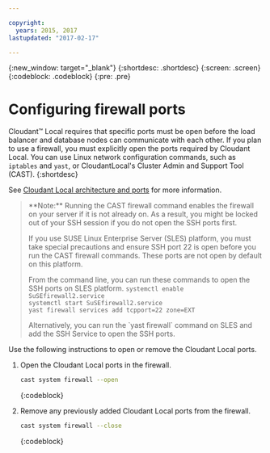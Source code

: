 ```yaml
---

copyright:
  years: 2015, 2017
lastupdated: "2017-02-17"

---
```


{:new_window: target="_blank"}
{:shortdesc: .shortdesc}
{:screen: .screen}
{:codeblock: .codeblock}
{:pre: .pre}

# Configuring firewall ports

Cloudant&trade; Local requires that specific ports must be open before the 
load balancer and  database nodes can communicate with each other.
If you plan to use a firewall, you must  explicitly open the 
ports required by Cloudant Local.
You can use Linux network configuration commands, 
such as `iptables` and `yast`, 
or CloudantLocal's Cluster Admin and Support Tool (CAST).
{:shortdesc}

See [Cloudant Local architecture and ports](clinstall_architecture_ports.html) for more information.

<!-- reset markdown parser -->

<blockquote>
**Note:** Running the CAST firewall command enables the firewall on your server if it is not already on. As a result, you might be locked out of your SSH session if you do not open the SSH ports first.
<p>If you use SUSE Linux Enterprise Server (SLES) platform, you must take special precautions and ensure SSH port 22 is open before you run the CAST firewall commands. These ports are not open by default on this platform.</p>
<p>From the command line, you can run these commands to open the SSH ports on SLES platform.
<code>systemctl enable SuSEfirewall2.service
systemctl start SuSEfirewall2.service
yast firewall services add tcpport=22 zone=EXT</code></p>
<p>Alternatively, you can run the `yast firewall` command on SLES and add the SSH Service to open the SSH ports.</p>
</blockquote>

Use the following instructions to open or remove the Cloudant Local ports.

1.  Open the Cloudant Local ports in the firewall.

    ``` sh
    cast system firewall --open
    ```
    {:codeblock}

2.  Remove any previously added Cloudant Local ports from the firewall.

    ``` sh
    cast system firewall --close
    ```
    {:codeblock}
